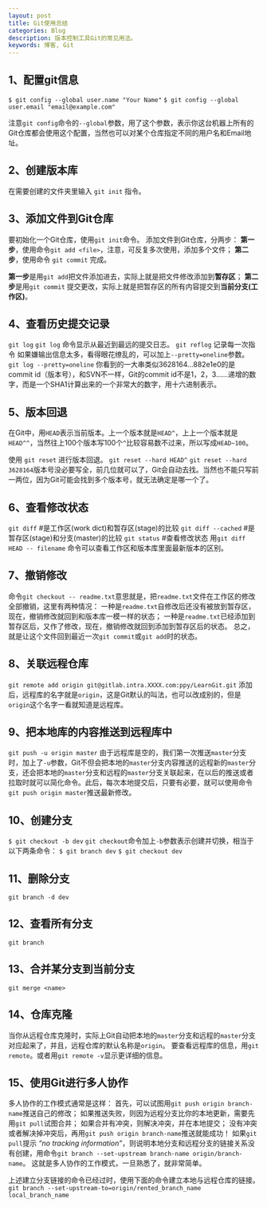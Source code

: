 ```yaml
---
layout: post
title: Git使用总结
categories: Blog
description: 版本控制工具Git的常见用法。
keywords: 博客, Git
---
```


## 1、配置git信息

`$ git config --global user.name "Your Name"`
`$ git config --global user.email "email@example.com"`

注意`git config`命令的`--global`参数，用了这个参数，表示你这台机器上所有的Git仓库都会使用这个配置，当然也可以对某个仓库指定不同的用户名和Email地址。

## 2、创建版本库

在需要创建的文件夹里输入 `git init` 指令。

## 3、添加文件到Git仓库

要初始化一个Git仓库，使用`git init`命令。
添加文件到Git仓库，分两步：
**第一步**，使用命令`git add <file>`，注意，可反复多次使用，添加多个文件；
**第二步**，使用命令 `git commit` 完成。

**第一步**是用`git add`把文件添加进去，实际上就是把文件修改添加到**暂存区**；
**第二步**是用`git commit` 提交更改，实际上就是把暂存区的所有内容提交到**当前分支(工作区)**。

## 4、查看历史提交记录

`git log`
`git log` 命令显示从最近到最远的提交日志。
`git reflog` 记录每一次指令
如果嫌输出信息太多，看得眼花缭乱的，可以加上`--pretty=oneline`参数。
`git log --pretty=oneline`
你看到的一大串类似3628164...882e1e0的是commit id（版本号），和SVN不一样，Git的commit id不是1，2，3……递增的数字，而是一个SHA1计算出来的一个非常大的数字，用十六进制表示。

## 5、版本回退

在Git中，用`HEAD`表示当前版本。上一个版本就是`HEAD^`，上上一个版本就是`HEAD^^`，当然往上100个版本写100个`^`比较容易数不过来，所以写成`HEAD~100`。

使用 `git reset` 进行版本回退。
`git reset --hard HEAD^`
`git reset --hard 3628164`版本号没必要写全，前几位就可以了，Git会自动去找。当然也不能只写前一两位，因为Git可能会找到多个版本号，就无法确定是哪一个了。

## 6、查看修改状态

`git diff` #是工作区(work dict)和暂存区(stage)的比较
`git diff --cached` #是暂存区(stage)和分支(master)的比较
`git status` #查看修改状态
用`git diff HEAD -- filename` 命令可以查看工作区和版本库里面最新版本的区别。

## 7、撤销修改

命令`git checkout -- readme.txt`意思就是，把`readme.txt`文件在工作区的修改全部撤销，这里有两种情况：
一种是`readme.txt`自修改后还没有被放到暂存区，现在，撤销修改就回到和版本库一模一样的状态；
一种是`readme.txt`已经添加到暂存区后，又作了修改，现在，撤销修改就回到添加到暂存区后的状态。
总之，就是让这个文件回到最近一次`git commit`或`git add`时的状态。

## 8、关联远程仓库

`git remote add origin git@gitlab.intra.XXXX.com:ppy/LearnGit.git`
添加后，远程库的名字就是`origin`，这是Git默认的叫法，也可以改成别的，但是`origin`这个名字一看就知道是远程库。

## 9、把本地库的内容推送到远程库中

 `git push -u origin master`
 由于远程库是空的，我们第一次推送`master`分支时，加上了`-u`参数，Git不但会把本地的`master`分支内容推送的远程新的`master`分支，还会把本地的`master`分支和远程的`master`分支关联起来，在以后的推送或者拉取时就可以简化命令。此后，每次本地提交后，只要有必要，就可以使用命令`git push origin master`推送最新修改。

## 10、创建分支

`$ git checkout -b dev`
`git checkout`命令加上`-b`参数表示创建并切换，相当于以下两条命令：
`$ git branch dev`
`$ git checkout dev`

## 11、删除分支

`git branch -d dev`

## 12、查看所有分支

`git branch`

## 13、合并某分支到当前分支

`git merge <name>`

## 14、仓库克隆

当你从远程仓库克隆时，实际上Git自动把本地的`master`分支和远程的`master`分支对应起来了，并且，远程仓库的默认名称是`origin`。
要查看远程库的信息，用`git remote`。或者用`git remote -v`显示更详细的信息。

## 15、使用Git进行多人协作

多人协作的工作模式通常是这样：
首先，可以试图用`git push origin branch-name`推送自己的修改；
如果推送失败，则因为远程分支比你的本地更新，需要先用`git pull`试图合并；
如果合并有冲突，则解决冲突，并在本地提交；
没有冲突或者解决掉冲突后，再用`git push origin branch-name`推送就能成功！
如果`git pull`提示 *“no tracking information”*，则说明本地分支和远程分支的链接关系没有创建，用命令`git branch --set-upstream branch-name origin/branch-name`。
这就是多人协作的工作模式，一旦熟悉了，就非常简单。

上述建立分支链接的命令已经过时，使用下面的命令建立本地与远程仓库的链接。
`git branch --set-upstream-to=origin/rented_branch_name local_branch_name`
